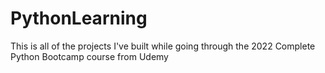 # PythonLearning
This is all of the projects I've built while going through the 2022 Complete Python Bootcamp course from Udemy
